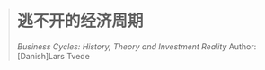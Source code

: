 > # 逃不开的经济周期
> *Business Cycles: History, Theory and Investment Reality*
> Author: [Danish]Lars Tvede

























